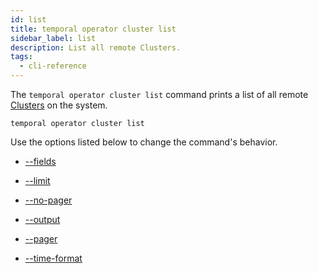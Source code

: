 ```yaml
---
id: list
title: temporal operator cluster list
sidebar_label: list
description: List all remote Clusters.
tags:
  - cli-reference
---
```


The `temporal operator cluster list` command prints a list of all remote [Clusters](/concepts/what-is-a-temporal-cluster) on the system.

`temporal operator cluster list`

Use the options listed below to change the command's behavior.

- [--fields](/cli/cmd-options/fields)

- [--limit](/cli/cmd-options/limit)

- [--no-pager](/cli/cmd-options/no-pager)

- [--output](/cli/cmd-options/output)

- [--pager](/cli/cmd-options/pager)

- [--time-format](/cli/cmd-options/time-format)
